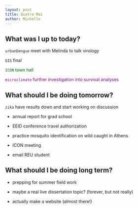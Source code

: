```yaml
---
layout: post
title: Quatre Mai
author: Michelle
---
```


## What was I up to today?

`urbanDengue` meet with Melinda to talk virology

`GIS` final
 
<span style="color:darkgreen">`ICON` town hall</span>

<span style="color:purple">`microclimate` further investigation into survival analyses </span>

## What should I be doing tomorrow?

`zika` have results down and start working on discussion

* annual report for grad school

* EEID conference travel authorization

* practice mosquito identification on wild caught in Athens

* ICON meeting

* email REU student

## What should I be doing long term?

* prepping for summer field work

* maybe a real live dissertation topic? (forever, but not really)

* actually make a website (almost there!)

<i class="fa fa-code" style="color:pink"> </i>




